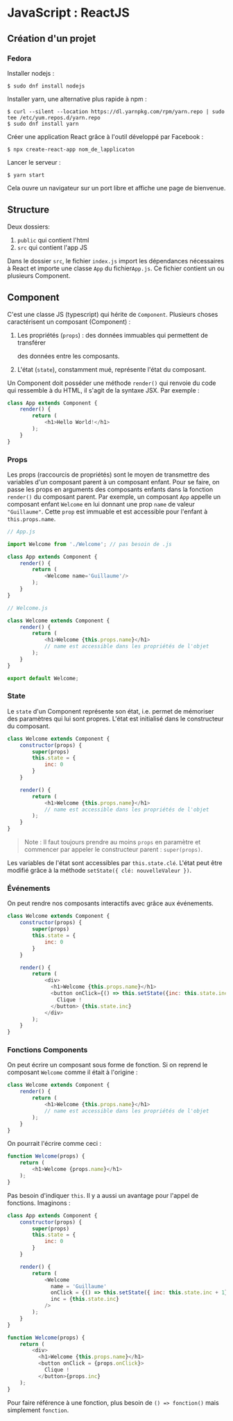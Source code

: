 # JavaScript : ReactJS

## Création d'un projet

### Fedora

Installer nodejs :

```text
$ sudo dnf install nodejs
```

Installer yarn, une alternative plus rapide à npm :

```text
$ curl --silent --location https://dl.yarnpkg.com/rpm/yarn.repo | sudo tee /etc/yum.repos.d/yarn.repo
$ sudo dnf install yarn
```

Créer une application React grâce à l'outil développé par Facebook :

```text
$ npx create-react-app nom_de_lapplicaton
```

Lancer le serveur :

```text
$ yarn start
```

Cela ouvre un navigateur sur un port libre et affiche une page de bienvenue.

## Structure

Deux dossiers:

1. `public` qui contient l'html
2. `src` qui contient l'app JS

Dans le dossier `src`, le fichier `index.js` import les dépendances nécessaires à React et importe une classe `App` du fichier`App.js`. Ce fichier contient un ou plusieurs Component.

## Component

C'est une classe JS \(typescript\) qui hérite de `Component`. Plusieurs choses caractérisent un composant \(Component\) :

1. Les propriétés \(`props`\) : des données immuables qui permettent de transférer 

   des données entre les composants.

2. L'état \(`state`\), constamment mué, représente l'état du composant.

Un Component doit posséder une méthode `render()` qui renvoie du code qui ressemble à du HTML, il s'agit de la syntaxe JSX. Par exemple :

```javascript
class App extends Component {
    render() {
        return (
            <h1>Hello World!</h1>
        );
    }
}
```

### Props

Les props \(raccourcis de propriétés\) sont le moyen de transmettre des variables d'un composant parent à un composant enfant. Pour se faire, on passe les props en arguments des composants enfants dans la fonction `render()` du composant parent. Par exemple, un composant `App` appelle un composant enfant `Welcome` en lui donnant une prop `name` de valeur `"Guillaume"`. Cette `prop` est immuable et est accessible pour l'enfant à `this.props.name`.

```javascript
// App.js

import Welcome from './Welcome'; // pas besoin de .js

class App extends Component {
    render() {
        return (
            <Welcome name='Guillaume'/>
        );
    }
}

// Welcome.js

class Welcome extends Component {
    render() {
        return (
            <h1>Welcome {this.props.name}</h1>
            // name est accessible dans les propriétés de l'objet
        );
    }
}

export default Welcome;
```

### State

Le `state` d'un Component représente son état, i.e. permet de mémoriser des paramètres qui lui sont propres. L'état est initialisé dans le constructeur du composant.

```javascript
class Welcome extends Component {
    constructor(props) {
        super(props)
        this.state = {
            inc: 0
        }
    }

    render() {
        return (
            <h1>Welcome {this.props.name}</h1>
            // name est accessible dans les propriétés de l'objet
        );
    }
}
```

> Note : Il faut toujours prendre au moins `props` en paramètre et commencer par appeler le constructeur parent : `super(props)`.

Les variables de l'état sont accessibles par `this.state.clé`. L'état peut être modifié grâce à la méthode `setState({ clé: nouvelleValeur })`.

### Événements

On peut rendre nos composants interactifs avec grâce aux événements.

```javascript
class Welcome extends Component {
    constructor(props) {
        super(props)
        this.state = {
            inc: 0
        }
    }

    render() {
        return (
            <div>
              <h1>Welcome {this.props.name}</h1>
              <button onClick={() => this.setState({inc: this.state.inc + 1})}>
                Clique !
              </button> {this.state.inc}
            </div>
        );
    }
}
```

### Fonctions Components

On peut écrire un composant sous forme de fonction. Si on reprend le composant `Welcome` comme il était à l'origine :

```javascript
class Welcome extends Component {
    render() {
        return (
            <h1>Welcome {this.props.name}</h1>
            // name est accessible dans les propriétés de l'objet
        );
    }
}
```

On pourrait l'écrire comme ceci :

```javascript
function Welcome(props) {
    return (
        <h1>Welcome {props.name}</h1>
    );
}
```

Pas besoin d'indiquer `this`. Il y a aussi un avantage pour l'appel de fonctions. Imaginons :

```javascript
class App extends Component {
    constructor(props) {
        super(props)
        this.state = {
            inc: 0
        }
    }

    render() {
        return (
            <Welcome 
              name = 'Guillaume'
              onClick = {() => this.setState({ inc: this.state.inc + 1})}
              inc = {this.state.inc}
            />
        );
    }
}

function Welcome(props) {
    return (
        <div>
          <h1>Welcome {this.props.name}</h1>
          <button onClick = {props.onClick}>
            Clique !
          </button>{props.inc}
    );
}
```

Pour faire référence à une fonction, plus besoin de `() => fonction()` mais simplement `fonction`.

